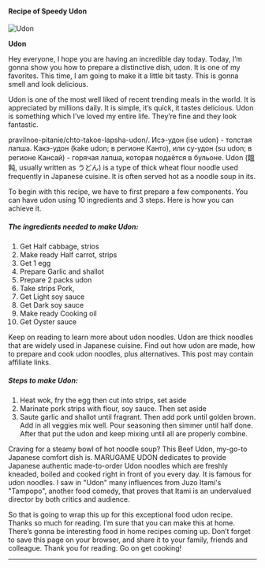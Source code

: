             

#### Recipe of Speedy Udon

![Udon](https://img-global.cpcdn.com/recipes/97e8933c3a10b52a/751x532cq70/udon-recipe-main-photo.jpg)

**Udon**

Hey everyone, I hope you are having an incredible day today. Today, I’m gonna show you how to prepare a distinctive dish, udon. It is one of my favorites. This time, I am going to make it a little bit tasty. This is gonna smell and look delicious.

Udon is one of the most well liked of recent trending meals in the world. It is appreciated by millions daily. It is simple, it’s quick, it tastes delicious. Udon is something which I’ve loved my entire life. They’re fine and they look fantastic.

pravilnoe-pitanie/chto-takoe-lapsha-udon/. Исэ-удон (ise udon) - толстая лапша. Какэ-удон (kake udon; в регионе Канто), или су-удон (su udon; в регионе Кансай) - горячая лапша, которая подаётся в бульоне. Udon (饂飩, usually written as うどん) is a type of thick wheat flour noodle used frequently in Japanese cuisine. It is often served hot as a noodle soup in its.

To begin with this recipe, we have to first prepare a few components. You can have udon using 10 ingredients and 3 steps. Here is how you can achieve it.

##### The ingredients needed to make Udon:

1.  Get Half cabbage, strios
2.  Make ready Half carrot, strips
3.  Get 1 egg
4.  Prepare Garlic and shallot
5.  Prepare 2 packs udon
6.  Take strips Pork,
7.  Get Light soy sauce
8.  Get Dark soy sauce
9.  Make ready Cooking oil
10.  Get Oyster sauce

Keep on reading to learn more about udon noodles. Udon are thick noodles that are widely used in Japanese cuisine. Find out how udon are made, how to prepare and cook udon noodles, plus alternatives. This post may contain affiliate links.

##### Steps to make Udon:

1.  Heat wok, fry the egg then cut into strips, set aside
2.  Marinate pork strips with flour, soy sauce. Then set aside
3.  Saute garlic and shallot until fragrant. Then add pork until golden brown. Add in all veggies mix well. Pour seasoning then simmer until half done. After that put the udon and keep mixing until all are properly combine.

Craving for a steamy bowl of hot noodle soup? This Beef Udon, my-go-to Japanese comfort dish is. MARUGAME UDON dedicates to provide Japanese authentic made-to-order Udon noodles which are freshly kneaded, boiled and cooked right in front of you every day. It is famous for udon noodles. I saw in "Udon" many influences from Juzo Itami's "Tampopo", another food comedy, that proves that Itami is an undervalued director by both critics and audience.

So that is going to wrap this up for this exceptional food udon recipe. Thanks so much for reading. I’m sure that you can make this at home. There’s gonna be interesting food in home recipes coming up. Don’t forget to save this page on your browser, and share it to your family, friends and colleague. Thank you for reading. Go on get cooking!

* * *